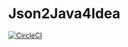 Json2Java4Idea
=====

[![CircleCI](https://circleci.com/gh/t28hub/json2java4idea/tree/master.svg?style=svg&circle-token=30a68b03ab00d912be2f9f93b619ca8f4e36f061)](https://circleci.com/gh/t28hub/json2java4idea/tree/master)

